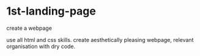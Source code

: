 # 1st-landing-page

create a webpage

use all html and css skills. create aesthetically pleasing webpage, relevant organisation with dry code.